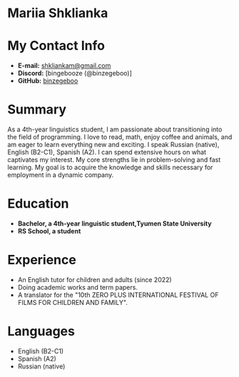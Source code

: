 # Mariia Shklianka 

# My Contact Info

* **E-mail:** [shkliankam@gmail.com](shkliankam@gmail.com)
* **Discord:** [bingebooze (@binzegeboo)]
* **GitHub:** [binzegeboo](https://github.com/binzegeboo)

# Summary

As a 4th-year linguistics student, I am passionate about transitioning into the field of programming. I love to read, math, enjoy coffee and animals, and am eager to learn everything new and exciting. I speak Russian (native), English (B2-C1), Spanish (A2). I can spend extensive hours on what captivates my interest. My core strengths lie in problem-solving and fast learning. My goal is to acquire the knowledge and skills necessary for employment in a dynamic company.

# Education

* **Bachelor, a 4th-year linguistic student,Tyumen State University**
* **RS School, a student**

# Experience

* An English tutor for children and adults (since 2022)
* Doing academic works and term papers.
* A translator for the "10th ZERO PLUS INTERNATIONAL FESTIVAL OF FILMS FOR CHILDREN AND FAMILY".

# Languages

- English (B2-C1)
- Spanish (A2)
- Russian (native)